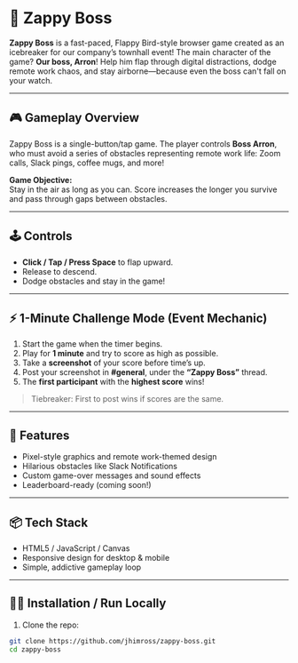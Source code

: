 # 🚀 Zappy Boss

**Zappy Boss** is a fast-paced, Flappy Bird-style browser game created as an icebreaker for our company’s townhall event! The main character of the game? **Our boss, Arron**! Help him flap through digital distractions, dodge remote work chaos, and stay airborne—because even the boss can't fall on your watch.

---

## 🎮 Gameplay Overview

Zappy Boss is a single-button/tap game. The player controls **Boss Arron**, who must avoid a series of obstacles representing remote work life: Zoom calls, Slack pings, coffee mugs, and more!

**Game Objective:**  
Stay in the air as long as you can. Score increases the longer you survive and pass through gaps between obstacles.

---

## 🕹 Controls

- **Click / Tap / Press Space** to flap upward.
- Release to descend.
- Dodge obstacles and stay in the game!

---

## ⚡ 1-Minute Challenge Mode (Event Mechanic)

1. Start the game when the timer begins.
2. Play for **1 minute** and try to score as high as possible.
3. Take a **screenshot** of your score before time’s up.
4. Post your screenshot in **#general**, under the **“Zappy Boss”** thread.
5. The **first participant** with the **highest score** wins!

> Tiebreaker: First to post wins if scores are the same.

---

## 🧱 Features

- Pixel-style graphics and remote work-themed design
- Hilarious obstacles like Slack Notifications
- Custom game-over messages and sound effects
- Leaderboard-ready (coming soon!)

---

## 📦 Tech Stack

- HTML5 / JavaScript / Canvas
- Responsive design for desktop & mobile
- Simple, addictive gameplay loop

---

## 🧑‍💻 Installation / Run Locally

1. Clone the repo:

```bash
git clone https://github.com/jhimross/zappy-boss.git
cd zappy-boss
